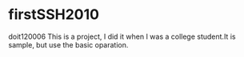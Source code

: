 # firstSSH2010
doit120006
This is a project, I did it when I was a college student.It is sample, but use the basic oparation.
